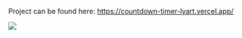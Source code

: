 Project can be found here: https://countdown-timer-lyart.vercel.app/


<img src="https://bit.ly/3nCLoLP"/>
